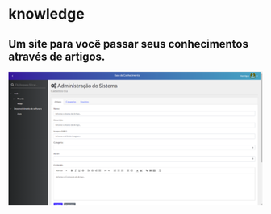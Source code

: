 # knowledge
## Um site para você passar seus conhecimentos através de artigos.
<img src="./frontend/src/assets/knowledge.png">